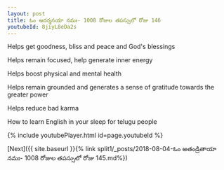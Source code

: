 ```yaml
---
layout: post
title: ఓం ఆదర్శనయా నమః- 1008 రోజుల తపస్సులో రోజు 146
youtubeId: 8jiyL8eDa2s
---
```

 
 
Helps get goodness, bliss and peace and God's blessings
 
Helps remain focused, help generate inner energy 
 
Helps boost physical and mental health 
 
Helps remain grounded and generates a sense of gratitude towards the greater power 
 
Helps reduce bad karma
 
How to learn English in your sleep for telugu people
 
 
 
 


{% include youtubePlayer.html id=page.youtubeId %}
 
[Next]({{ site.baseurl }}{% link split1/_posts/2018-08-04-ఓం అతండ్రితాయా నమః- 1008 రోజుల తపస్సులో రోజు 145.md%})
 
